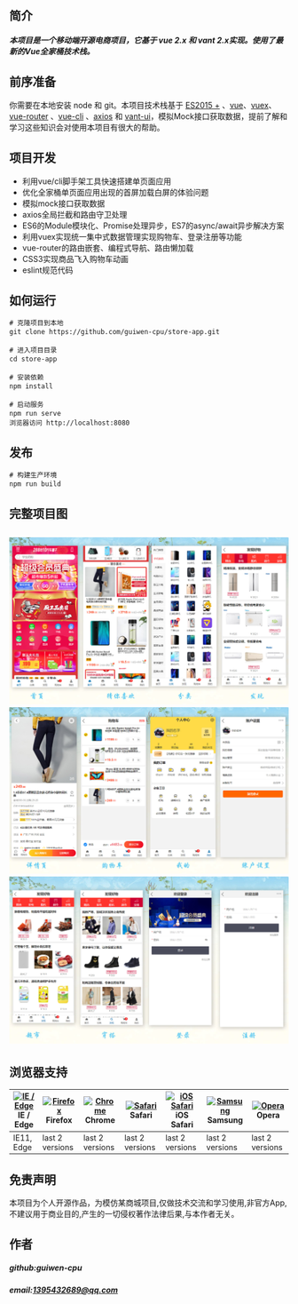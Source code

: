 ## 简介
##### 本项目是一个移动端开源电商项目，它基于 vue 2.x 和 vant 2.x实现。使用了最新的Vue全家桶技术栈。


## 前序准备 
你需要在本地安装 node 和 git。本项目技术栈基于 [ES2015 +](https://es6.ruanyifeng.com/) 、[vue](https://cn.vuejs.org/index.html)、[vuex](https://vuex.vuejs.org/zh/guide/)、[vue-router](https://router.vuejs.org/zh/) 、[vue-cli](https://github.com/vuejs/vue-cli) 、[axios](https://github.com/axios/axios) 和 [vant-ui](https://youzan.github.io/vant/#/zh-CN/)，模拟Mock接口获取数据，提前了解和学习这些知识会对使用本项目有很大的帮助。

## 项目开发 
* 利用vue/cli脚手架工具快速搭建单页面应用
* 优化全家桶单页面应用出现的首屏加载白屏的体验问题
* 模拟mock接口获取数据
* axios全局拦截和路由守卫处理
* ES6的Module模块化、Promise处理异步，ES7的async/await异步解决方案
* 利用vuex实现统一集中式数据管理实现购物车、登录注册等功能
* vue-router的路由嵌套、编程式导航、路由懒加载
* CSS3实现商品飞入购物车动画
* eslint规范代码
## 如何运行
```
# 克隆项目到本地
git clone https://github.com/guiwen-cpu/store-app.git

# 进入项目目录
cd store-app

# 安装依赖
npm install

# 启动服务
npm run serve
浏览器访问 http://localhost:8080
```
## 发布
```
# 构建生产环境
npm run build
```
## 完整项目图
![](https://github.com/guiwen-cpu/store-app/raw/master/img/ps1.jpg)
![](https://github.com/guiwen-cpu/store-app/raw/master/img/ps2.jpg)
![](https://github.com/guiwen-cpu/store-app/raw/master/img/ps3.jpg)
---
## 浏览器支持

| [<img src="https://raw.githubusercontent.com/alrra/browser-logos/master/src/edge/edge_48x48.png" alt="IE / Edge" width="24px" height="24px" />](http://godban.github.io/browsers-support-badges/)<br/>IE / Edge | [<img src="https://raw.githubusercontent.com/alrra/browser-logos/master/src/firefox/firefox_48x48.png" alt="Firefox" width="24px" height="24px" />](http://godban.github.io/browsers-support-badges/)<br/>Firefox | [<img src="https://raw.githubusercontent.com/alrra/browser-logos/master/src/chrome/chrome_48x48.png" alt="Chrome" width="24px" height="24px" />](http://godban.github.io/browsers-support-badges/)<br/>Chrome | [<img src="https://raw.githubusercontent.com/alrra/browser-logos/master/src/safari/safari_48x48.png" alt="Safari" width="24px" height="24px" />](http://godban.github.io/browsers-support-badges/)<br/>Safari | [<img src="https://raw.githubusercontent.com/alrra/browser-logos/master/src/safari-ios/safari-ios_48x48.png" alt="iOS Safari" width="24px" height="24px" />](http://godban.github.io/browsers-support-badges/)<br/>iOS Safari | [<img src="https://raw.githubusercontent.com/alrra/browser-logos/master/src/samsung-internet/samsung-internet_48x48.png" alt="Samsung" width="24px" height="24px" />](http://godban.github.io/browsers-support-badges/)<br/>Samsung | [<img src="https://raw.githubusercontent.com/alrra/browser-logos/master/src/opera/opera_48x48.png" alt="Opera" width="24px" height="24px" />](http://godban.github.io/browsers-support-badges/)<br/>Opera |
| --------- | --------- | --------- | --------- | --------- | --------- | --------- |
| IE11, Edge| last 2 versions| last 2 versions| last 2 versions| last 2 versions| last 2 versions| last 2 versions

## 免责声明
本项目为个人开源作品，为模仿某商城项目,仅做技术交流和学习使用,非官方App,不建议用于商业目的,产生的一切侵权著作法律后果,与本作者无关。

## 作者
##### github:guiwen-cpu <br>
##### email:1395432689@qq.com


